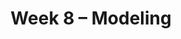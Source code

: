 ---
    title: Week 8 – Modeling
    weekNumber: 8
    days:
      - date: 2021-5-16
        events:
          "**LEC 21**{: .label .label-lecture } [Feature Engineering and Modeling](resources/lectures/lec21/lec21.html)":
            "[Ch. 10.1](https://notes.dsc80.com/content/10/intro-modeling.html)"
                
          "**Lab 7**{: .label .label-lab } **[Regular Expressions (due 5/16)](https://github.com/dsc-courses/dsc80-2022-sp/blob/main/labs/07-regex/lab.ipynb)**":
      - date: 2021-5-18
        events:
          "**LEC 22**{: .label .label-lecture } [Modeling and `sklearn`](resources/lectures/lec22/lec22.html)":
            "[Ch. 10.2](https://notes.dsc80.com/content/10/model-building.html)"
                
          "**DIS 7**{: .label .label-disc } **[Linear Regression and Feature Engineering (due 5/21)](https://github.com/dsc-courses/dsc80-2022-sp/tree/main/discussions/07-linear-reg-features)**":
      - date: 2021-5-19
        events:
          "**PROJ 4**{: .label .label-proj } **[Language Models 🗣 (Checkpoint due 5/19, Project due 5/26)](https://github.com/dsc-courses/dsc80-2022-sp/blob/main/projects/04-language_models/project.ipynb)**":
      - date: 2021-5-20
        events:
          "**LEC 23**{: .label .label-lecture } Pipelines and Model Evaluation`":
            "[Ch. 11.1-11.2](https://notes.dsc80.com/content/11/introduction.html)"
                
---